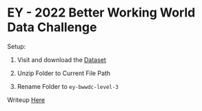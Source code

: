 # EY - 2022 Better Working World Data Challenge

Setup:

1. Visit and download the [Dataset](https://www.kaggle.com/datasets/toxicmaze/ey-bwwdc-level-3)

2. Unzip Folder to Current File Path

3. Rename Folder to `ey-bwwdc-level-3`

Writeup [Here](https://medium.com/@maze508/global-winner-better-working-world-data-challenge-2022-level-3-frog-counting-tool-adb5b495efbe)

